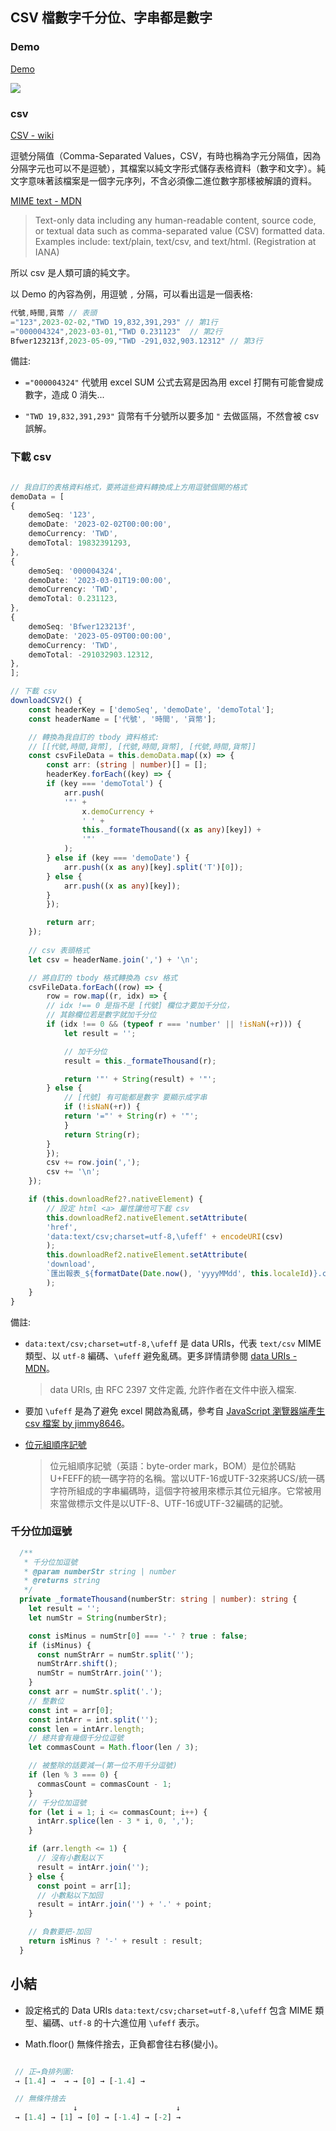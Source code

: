 
## CSV 檔數字千分位、字串都是數字

### Demo

[Demo](https://kiwijang.github.io/csvDemo/)

![](/assets/images/2023-02-02-16-25-57.png)

### csv

[CSV - wiki](https://zh.wikipedia.org/zh-tw/%E9%80%97%E5%8F%B7%E5%88%86%E9%9A%94%E5%80%BC)

逗號分隔值（Comma-Separated Values，CSV，有時也稱為字元分隔值，因為分隔字元也可以不是逗號），其檔案以純文字形式儲存表格資料（數字和文字）。純文字意味著該檔案是一個字元序列，不含必須像二進位數字那樣被解讀的資料。

[MIME text - MDN](https://developer.mozilla.org/en-US/docs/Web/HTTP/Basics_of_HTTP/MIME_types)

> Text-only data including any human-readable content, source code, or textual data such as comma-separated value (CSV) formatted data. Examples include: text/plain, text/csv, and text/html. (Registration at IANA)

所以 csv 是人類可讀的純文字。

以 Demo 的內容為例，用逗號 `,` 分隔，可以看出這是一個表格:

```javascript
代號,時間,貨幣 // 表頭 
="123",2023-02-02,"TWD 19,832,391,293" // 第1行 
="000004324",2023-03-01,"TWD 0.231123"  // 第2行  
Bfwer123213f,2023-05-09,"TWD -291,032,903.12312" // 第3行  
```

備註:

- `="000004324"` 代號用 excel SUM 公式去寫是因為用 excel 打開有可能會變成數字，造成 0 消失...

- `"TWD 19,832,391,293"` 貨幣有千分號所以要多加 `"` 去做區隔，不然會被 csv 誤解。

### 下載 csv

```typescript

// 我自訂的表格資料格式，要將這些資料轉換成上方用逗號個開的格式
demoData = [
{
    demoSeq: '123',
    demoDate: '2023-02-02T00:00:00',
    demoCurrency: 'TWD',
    demoTotal: 19832391293,
},
{
    demoSeq: '000004324',
    demoDate: '2023-03-01T19:00:00',
    demoCurrency: 'TWD',
    demoTotal: 0.231123,
},
{
    demoSeq: 'Bfwer123213f',
    demoDate: '2023-05-09T00:00:00',
    demoCurrency: 'TWD',
    demoTotal: -291032903.12312,
},
];

// 下載 csv
downloadCSV2() {
    const headerKey = ['demoSeq', 'demoDate', 'demoTotal'];
    const headerName = ['代號', '時間', '貨幣'];

    // 轉換為我自訂的 tbody 資料格式:
    // [[代號,時間,貨幣], [代號,時間,貨幣], [代號,時間,貨幣]]
    const csvFileData = this.demoData.map((x) => {
        const arr: (string | number)[] = [];
        headerKey.forEach((key) => {
        if (key === 'demoTotal') {
            arr.push(
            '"' +
                x.demoCurrency +
                ' ' +
                this._formateThousand((x as any)[key]) +
                '"'
            );
        } else if (key === 'demoDate') {
            arr.push((x as any)[key].split('T')[0]);
        } else {
            arr.push((x as any)[key]);
        }
        });

        return arr;
    });
    
    // csv 表頭格式
    let csv = headerName.join(',') + '\n';

    // 將自訂的 tbody 格式轉換為 csv 格式
    csvFileData.forEach((row) => {
        row = row.map((r, idx) => {
        // idx !== 0 是指不是 [代號] 欄位才要加千分位，
        // 其餘欄位若是數字就加千分位
        if (idx !== 0 && (typeof r === 'number' || !isNaN(+r))) {
            let result = '';

            // 加千分位
            result = this._formateThousand(r);

            return '"' + String(result) + '"';
        } else {
            // [代號] 有可能都是數字 要顯示成字串
            if (!isNaN(+r)) {
            return '="' + String(r) + '"';
            }
            return String(r);
        }
        });
        csv += row.join(',');
        csv += '\n';
    });

    if (this.downloadRef2?.nativeElement) {
        // 設定 html <a> 屬性讓他可下載 csv
        this.downloadRef2.nativeElement.setAttribute(
        'href',
        'data:text/csv;charset=utf-8,\ufeff' + encodeURI(csv)
        );
        this.downloadRef2.nativeElement.setAttribute(
        'download',
        `匯出報表_${formatDate(Date.now(), 'yyyyMMdd', this.localeId)}.csv`
        );
    }
}
```

備註:

- `data:text/csv;charset=utf-8,\ufeff` 是 data URIs，代表 `text/csv` MIME 類型、以 `utf-8` 編碼、`\ufeff` 避免亂碼。更多詳情請參閱 [data URIs - MDN](https://developer.mozilla.org/zh-TW/docs/Web/HTTP/Basics_of_HTTP/Data_URLs)。

    > data URIs, 由 RFC 2397 文件定義, 允許作者在文件中嵌入檔案.

- 要加 `\ufeff` 是為了避免 excel 開啟為亂碼，參考自 [JavaScript 瀏覽器端產生 csv 檔案 by jimmy8646](https://bonze.tw/javascript-client-generate-csv/)。

- [位元組順序記號](https://zh.wikipedia.org/zh-hant/%E4%BD%8D%E5%85%83%E7%B5%84%E9%A0%86%E5%BA%8F%E8%A8%98%E8%99%9F)

    > 位元組順序記號（英語：byte-order mark，BOM）是位於碼點U+FEFF的統一碼字符的名稱。當以UTF-16或UTF-32來將UCS/統一碼字符所組成的字串編碼時，這個字符被用來標示其位元組序。它常被用來當做標示文件是以UTF-8、UTF-16或UTF-32編碼的記號。

### 千分位加逗號

```typescript
  /**
   * 千分位加逗號
   * @param numberStr string | number
   * @returns string
   */
  private _formateThousand(numberStr: string | number): string {
    let result = '';
    let numStr = String(numberStr);

    const isMinus = numStr[0] === '-' ? true : false;
    if (isMinus) {
      const numStrArr = numStr.split('');
      numStrArr.shift();
      numStr = numStrArr.join('');
    }
    const arr = numStr.split('.');
    // 整數位
    const int = arr[0];
    const intArr = int.split('');
    const len = intArr.length;
    // 總共會有幾個千分位逗號
    let commasCount = Math.floor(len / 3);

    // 被整除的話要減一(第一位不用千分逗號)
    if (len % 3 === 0) {
      commasCount = commasCount - 1;
    }
    // 千分位加逗號
    for (let i = 1; i <= commasCount; i++) {
      intArr.splice(len - 3 * i, 0, ',');
    }

    if (arr.length <= 1) {
      // 沒有小數點以下
      result = intArr.join('');
    } else {
      const point = arr[1];
      // 小數點以下加回
      result = intArr.join('') + '.' + point;
    }

    // 負數要把-加回
    return isMinus ? '-' + result : result;
  }
```

## 小結

- 設定格式的 Data URIs `data:text/csv;charset=utf-8,\ufeff` 包含 MIME 類型、編碼、`utf-8` 的十六進位用 `\ufeff` 表示。

- Math.floor() 無條件捨去，正負都會往右移(變小)。

```javascript

 // 正→負排列圖:
 → [1.4] →  → → [0] → [-1.4] → 

 // 無條件捨去
              ↓                      ↓
 → [1.4] → [1] → [0] → [-1.4] → [-2] →
```
